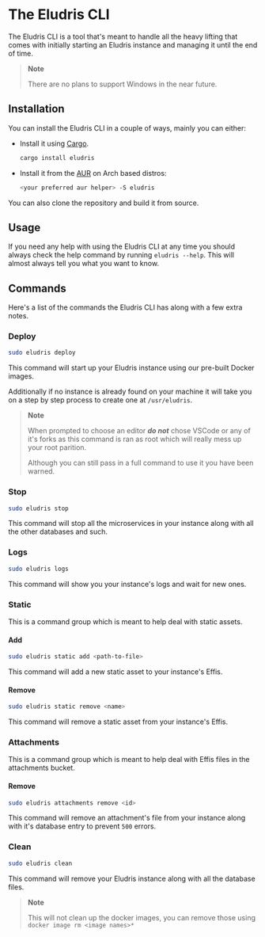 # The Eludris CLI

The Eludris CLI is a tool that's meant to handle all the heavy lifting that comes
with initially starting an Eludris instance and managing it until the end of time.

> **Note**
>
> There are no plans to support Windows in the near future.

## Installation

You can install the Eludris CLI in a couple of ways, mainly you can either:

- Install it using [Cargo](https://crates.io/crates/eludris).
  ```sh
  cargo install eludris
  ```
- Install it from the [AUR](https://aur.archlinux.org/packages/eludris) on Arch based distros:
   ```sh
   <your preferred aur helper> -S eludris
   ```

You can also clone the repository and build it from source.

## Usage

If you need any help with using the Eludris CLI at any time you should always check
the help command by running `eludris --help`. This will almost always tell you what
you want to know.

## Commands

Here's a list of the commands the Eludris CLI has along with a few extra notes.

### Deploy

```sh
sudo eludris deploy
```

This command will start up your Eludris instance using our pre-built Docker images.

Additionally if no instance is already found on your machine it will take you on
a step by step process to create one at `/usr/eludris`.

> **Note**
>
> When prompted to choose an editor ***do not*** chose VSCode or any of it's forks
> as this command is ran as root which will really mess up your root parition.
>
> Although you can still pass in a full command to use it you have been warned.

### Stop

```sh
sudo eludris stop
```

This command will stop all the microservices in your instance along with all the
other databases and such.

### Logs

```sh
sudo eludris logs
```

This command will show you your instance's logs and wait for new ones.

### Static

This is a command group which is meant to help deal with static assets.

#### Add

```sh
sudo eludris static add <path-to-file>
```

This command will add a new static asset to your instance's Effis.

#### Remove

```sh
sudo eludris static remove <name>
```

This command will remove a static asset from your instance's Effis.

### Attachments

This is a command group which is meant to help deal with Effis files in the attachments
bucket.

#### Remove

```sh
sudo eludris attachments remove <id>
```

This command will remove an attachment's file from your instance along with it's
database entry to prevent `500` errors.

### Clean

```sh
sudo eludris clean
````

This command will remove your Eludris instance along with all the database files.

> **Note**
>
> This will not clean up the docker images, you can remove those using `docker image rm <image names>*`
